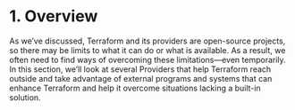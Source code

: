 # 1. Overview

As we’ve discussed, Terraform and its providers are open-source projects, so there may be limits to what it can do or what is available. As a result, we often need to find ways of overcoming these limitations—even temporarily. In this section, we’ll look at several Providers that help Terraform reach outside and take advantage of external programs and systems that can enhance Terraform and help it overcome situations lacking a built-in solution.